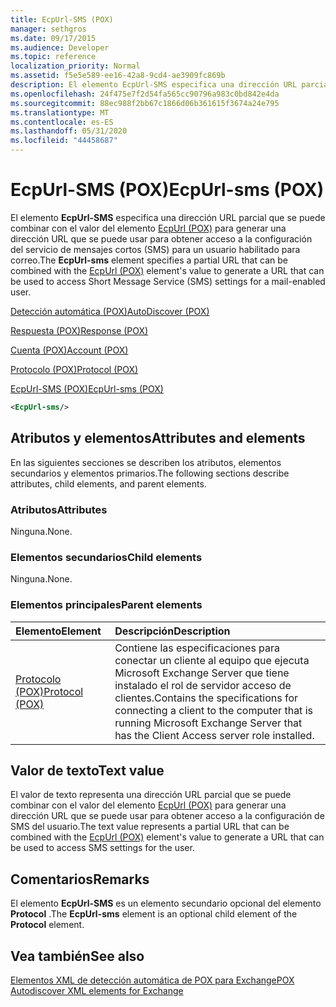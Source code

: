 ```yaml
---
title: EcpUrl-SMS (POX)
manager: sethgros
ms.date: 09/17/2015
ms.audience: Developer
ms.topic: reference
localization_priority: Normal
ms.assetid: f5e5e589-ee16-42a8-9cd4-ae3909fc869b
description: El elemento EcpUrl-SMS especifica una dirección URL parcial que se puede combinar con el valor del elemento EcpUrl (POX) para generar una dirección URL que se puede usar para obtener acceso a la configuración del servicio de mensajes cortos (SMS) para un usuario habilitado para correo.
ms.openlocfilehash: 24f475e7f2d54fa565cc90796a983c0bd842e4da
ms.sourcegitcommit: 88ec988f2bb67c1866d06b361615f3674a24e795
ms.translationtype: MT
ms.contentlocale: es-ES
ms.lasthandoff: 05/31/2020
ms.locfileid: "44458687"
---
```

# <a name="ecpurl-sms-pox"></a><span data-ttu-id="aec58-103">EcpUrl-SMS (POX)</span><span class="sxs-lookup"><span data-stu-id="aec58-103">EcpUrl-sms (POX)</span></span>

<span data-ttu-id="aec58-104">El elemento **EcpUrl-SMS** especifica una dirección URL parcial que se puede combinar con el valor del elemento [EcpUrl (POX)](ecpurl-pox.md) para generar una dirección URL que se puede usar para obtener acceso a la configuración del servicio de mensajes cortos (SMS) para un usuario habilitado para correo.</span><span class="sxs-lookup"><span data-stu-id="aec58-104">The **EcpUrl-sms** element specifies a partial URL that can be combined with the [EcpUrl (POX)](ecpurl-pox.md) element's value to generate a URL that can be used to access Short Message Service (SMS) settings for a mail-enabled user.</span></span> 
  
[<span data-ttu-id="aec58-105">Detección automática (POX)</span><span class="sxs-lookup"><span data-stu-id="aec58-105">AutoDiscover (POX)</span></span>](autodiscover-pox.md)
  
[<span data-ttu-id="aec58-106">Respuesta (POX)</span><span class="sxs-lookup"><span data-stu-id="aec58-106">Response (POX)</span></span>](response-pox.md)
  
[<span data-ttu-id="aec58-107">Cuenta (POX)</span><span class="sxs-lookup"><span data-stu-id="aec58-107">Account (POX)</span></span>](account-pox.md)
  
[<span data-ttu-id="aec58-108">Protocolo (POX)</span><span class="sxs-lookup"><span data-stu-id="aec58-108">Protocol (POX)</span></span>](protocol-pox.md)
  
[<span data-ttu-id="aec58-109">EcpUrl-SMS (POX)</span><span class="sxs-lookup"><span data-stu-id="aec58-109">EcpUrl-sms (POX)</span></span>](ecpurl-sms-pox.md)
  
```XML
<EcpUrl-sms/>
```

## <a name="attributes-and-elements"></a><span data-ttu-id="aec58-110">Atributos y elementos</span><span class="sxs-lookup"><span data-stu-id="aec58-110">Attributes and elements</span></span>

<span data-ttu-id="aec58-111">En las siguientes secciones se describen los atributos, elementos secundarios y elementos primarios.</span><span class="sxs-lookup"><span data-stu-id="aec58-111">The following sections describe attributes, child elements, and parent elements.</span></span>
  
### <a name="attributes"></a><span data-ttu-id="aec58-112">Atributos</span><span class="sxs-lookup"><span data-stu-id="aec58-112">Attributes</span></span>

<span data-ttu-id="aec58-113">Ninguna.</span><span class="sxs-lookup"><span data-stu-id="aec58-113">None.</span></span>
  
### <a name="child-elements"></a><span data-ttu-id="aec58-114">Elementos secundarios</span><span class="sxs-lookup"><span data-stu-id="aec58-114">Child elements</span></span>

<span data-ttu-id="aec58-115">Ninguna.</span><span class="sxs-lookup"><span data-stu-id="aec58-115">None.</span></span>
  
### <a name="parent-elements"></a><span data-ttu-id="aec58-116">Elementos principales</span><span class="sxs-lookup"><span data-stu-id="aec58-116">Parent elements</span></span>

|<span data-ttu-id="aec58-117">**Elemento**</span><span class="sxs-lookup"><span data-stu-id="aec58-117">**Element**</span></span>|<span data-ttu-id="aec58-118">**Descripción**</span><span class="sxs-lookup"><span data-stu-id="aec58-118">**Description**</span></span>|
|:-----|:-----|
|[<span data-ttu-id="aec58-119">Protocolo (POX)</span><span class="sxs-lookup"><span data-stu-id="aec58-119">Protocol (POX)</span></span>](protocol-pox.md) <br/> |<span data-ttu-id="aec58-120">Contiene las especificaciones para conectar un cliente al equipo que ejecuta Microsoft Exchange Server que tiene instalado el rol de servidor acceso de clientes.</span><span class="sxs-lookup"><span data-stu-id="aec58-120">Contains the specifications for connecting a client to the computer that is running Microsoft Exchange Server that has the Client Access server role installed.</span></span>  <br/> |
   
## <a name="text-value"></a><span data-ttu-id="aec58-121">Valor de texto</span><span class="sxs-lookup"><span data-stu-id="aec58-121">Text value</span></span>

<span data-ttu-id="aec58-122">El valor de texto representa una dirección URL parcial que se puede combinar con el valor del elemento [EcpUrl (POX)](ecpurl-pox.md) para generar una dirección URL que se puede usar para obtener acceso a la configuración de SMS del usuario.</span><span class="sxs-lookup"><span data-stu-id="aec58-122">The text value represents a partial URL that can be combined with the [EcpUrl (POX)](ecpurl-pox.md) element's value to generate a URL that can be used to access SMS settings for the user.</span></span> 
  
## <a name="remarks"></a><span data-ttu-id="aec58-123">Comentarios</span><span class="sxs-lookup"><span data-stu-id="aec58-123">Remarks</span></span>

<span data-ttu-id="aec58-124">El elemento **EcpUrl-SMS** es un elemento secundario opcional del elemento **Protocol** .</span><span class="sxs-lookup"><span data-stu-id="aec58-124">The **EcpUrl-sms** element is an optional child element of the **Protocol** element.</span></span> 
  
## <a name="see-also"></a><span data-ttu-id="aec58-125">Vea también</span><span class="sxs-lookup"><span data-stu-id="aec58-125">See also</span></span>



[<span data-ttu-id="aec58-126">Elementos XML de detección automática de POX para Exchange</span><span class="sxs-lookup"><span data-stu-id="aec58-126">POX Autodiscover XML elements for Exchange</span></span>](pox-autodiscover-xml-elements-for-exchange.md)

